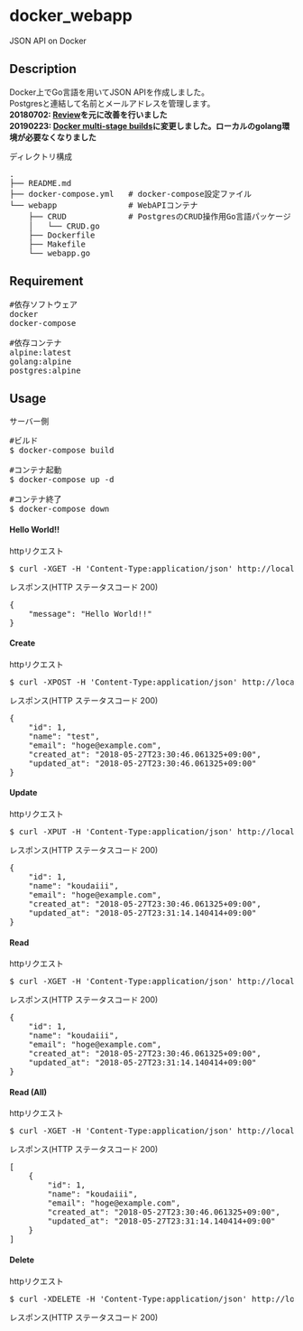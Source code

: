 # docker_webapp
JSON API on Docker

## Description
Docker上でGo言語を用いてJSON APIを作成しました。  
Postgresと連結して名前とメールアドレスを管理します。  
**20180702: [Review](/Review.txt)を元に改善を行いました**  
**20190223: [Docker multi-stage builds](https://docs.docker.com/develop/develop-images/multistage-build/)に変更しました。ローカルのgolang環境が必要なくなりました**

ディレクトリ構成
<pre>
.
├── README.md
├── docker-compose.yml   # docker-compose設定ファイル
└── webapp               # WebAPIコンテナ
    ├── CRUD             # PostgresのCRUD操作用Go言語パッケージ
    │   └── CRUD.go
    ├── Dockerfile
    ├── Makefile
    └── webapp.go
</pre>

## Requirement
<pre>
#依存ソフトウェア
docker  
docker-compose

#依存コンテナ
alpine:latest
golang:alpine
postgres:alpine
</pre>

## Usage
サーバー側
<pre>
#ビルド
$ docker-compose build

#コンテナ起動
$ docker-compose up -d

#コンテナ終了
$ docker-compose down
</pre>

#### Hello World!!
httpリクエスト
<pre>
$ curl -XGET -H 'Content-Type:application/json' http://localhost:8080/
</pre>

レスポンス(HTTP ステータスコード 200)
<pre>
{
    "message": "Hello World!!"
}
</pre>

#### Create
httpリクエスト
<pre>
$ curl -XPOST -H 'Content-Type:application/json' http://localhost:8080/users -d '{"name": "test", "email": "hoge@example.com" }'
</pre>

レスポンス(HTTP ステータスコード 200)
<pre>
{
    "id": 1,
    "name": "test",
    "email": "hoge@example.com",
    "created_at": "2018-05-27T23:30:46.061325+09:00",
    "updated_at": "2018-05-27T23:30:46.061325+09:00"
}
</pre>

#### Update
httpリクエスト
<pre>
$ curl -XPUT -H 'Content-Type:application/json' http://localhost:8080/users/1 -d '{"name": "koudaiii", "email": "hoge@example.com" }'
</pre>

レスポンス(HTTP ステータスコード 200)
<pre>
{
    "id": 1,
    "name": "koudaiii",
    "email": "hoge@example.com",
    "created_at": "2018-05-27T23:30:46.061325+09:00",
    "updated_at": "2018-05-27T23:31:14.140414+09:00"
}
</pre>


#### Read
httpリクエスト
<pre>
$ curl -XGET -H 'Content-Type:application/json' http://localhost:8080/users/1
</pre>

レスポンス(HTTP ステータスコード 200)
<pre>
{
    "id": 1,
    "name": "koudaiii",
    "email": "hoge@example.com",
    "created_at": "2018-05-27T23:30:46.061325+09:00",
    "updated_at": "2018-05-27T23:31:14.140414+09:00"
}
</pre>


#### Read (All)
httpリクエスト
<pre>
$ curl -XGET -H 'Content-Type:application/json' http://localhost:8080/users
</pre>

レスポンス(HTTP ステータスコード 200)
<pre>
[
    {
        "id": 1,
        "name": "koudaiii",
        "email": "hoge@example.com",
        "created_at": "2018-05-27T23:30:46.061325+09:00",
        "updated_at": "2018-05-27T23:31:14.140414+09:00"
    }
]
</pre>


#### Delete
httpリクエスト
<pre>
$ curl -XDELETE -H 'Content-Type:application/json' http://localhost:8080/users/1
</pre>

レスポンス(HTTP ステータスコード 200)
<pre>

</pre>
